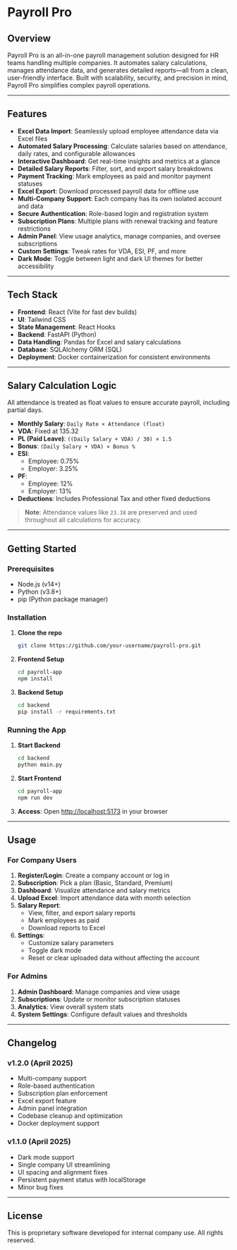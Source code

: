 # Payroll Pro

## Overview
Payroll Pro is an all-in-one payroll management solution designed for HR teams handling multiple companies. It automates salary calculations, manages attendance data, and generates detailed reports—all from a clean, user-friendly interface. Built with scalability, security, and precision in mind, Payroll Pro simplifies complex payroll operations.

---

## Features

- **Excel Data Import**: Seamlessly upload employee attendance data via Excel files
- **Automated Salary Processing**: Calculate salaries based on attendance, daily rates, and configurable allowances
- **Interactive Dashboard**: Get real-time insights and metrics at a glance
- **Detailed Salary Reports**: Filter, sort, and export salary breakdowns
- **Payment Tracking**: Mark employees as paid and monitor payment statuses
- **Excel Export**: Download processed payroll data for offline use
- **Multi-Company Support**: Each company has its own isolated account and data
- **Secure Authentication**: Role-based login and registration system
- **Subscription Plans**: Multiple plans with renewal tracking and feature restrictions
- **Admin Panel**: View usage analytics, manage companies, and oversee subscriptions
- **Custom Settings**: Tweak rates for VDA, ESI, PF, and more
- **Dark Mode**: Toggle between light and dark UI themes for better accessibility

---

## Tech Stack

- **Frontend**: React (Vite for fast dev builds)
- **UI**: Tailwind CSS
- **State Management**: React Hooks
- **Backend**: FastAPI (Python)
- **Data Handling**: Pandas for Excel and salary calculations
- **Database**: SQLAlchemy ORM (SQL)
- **Deployment**: Docker containerization for consistent environments

---

## Salary Calculation Logic

All attendance is treated as float values to ensure accurate payroll, including partial days.

- **Monthly Salary**: `Daily Rate × Attendance (float)`
- **VDA**: Fixed at 135.32
- **PL (Paid Leave)**: `((Daily Salary + VDA) / 30) × 1.5`
- **Bonus**: `(Daily Salary + VDA) × Bonus %`
- **ESI**:
  - Employee: 0.75%
  - Employer: 3.25%
- **PF**:
  - Employee: 12%
  - Employer: 13%
- **Deductions**: Includes Professional Tax and other fixed deductions

> **Note**: Attendance values like `23.38` are preserved and used throughout all calculations for accuracy.

---

## Getting Started

### Prerequisites

- Node.js (v14+)
- Python (v3.8+)
- pip (Python package manager)

### Installation

1. **Clone the repo**
   ```bash
   git clone https://github.com/your-username/payroll-pro.git
   ```

2. **Frontend Setup**
   ```bash
   cd payroll-app
   npm install
   ```

3. **Backend Setup**
   ```bash
   cd backend
   pip install -r requirements.txt
   ```

### Running the App

1. **Start Backend**
   ```bash
   cd backend
   python main.py
   ```

2. **Start Frontend**
   ```bash
   cd payroll-app
   npm run dev
   ```

3. **Access**: Open [http://localhost:5173](http://localhost:5173) in your browser

---

## Usage

### For Company Users

1. **Register/Login**: Create a company account or log in
2. **Subscription**: Pick a plan (Basic, Standard, Premium)
3. **Dashboard**: Visualize attendance and salary metrics
4. **Upload Excel**: Import attendance data with month selection
5. **Salary Report**:
   - View, filter, and export salary reports
   - Mark employees as paid
   - Download reports to Excel
6. **Settings**:
   - Customize salary parameters
   - Toggle dark mode
   - Reset or clear uploaded data without affecting the account

### For Admins

1. **Admin Dashboard**: Manage companies and view usage
2. **Subscriptions**: Update or monitor subscription statuses
3. **Analytics**: View overall system stats
4. **System Settings**: Configure default values and thresholds

---

## Changelog

### v1.2.0 (April 2025)
- Multi-company support
- Role-based authentication
- Subscription plan enforcement
- Excel export feature
- Admin panel integration
- Codebase cleanup and optimization
- Docker deployment support

### v1.1.0 (April 2025)
- Dark mode support
- Single company UI streamlining
- UI spacing and alignment fixes
- Persistent payment status with localStorage
- Minor bug fixes

---

## License
This is proprietary software developed for internal company use. All rights reserved.

